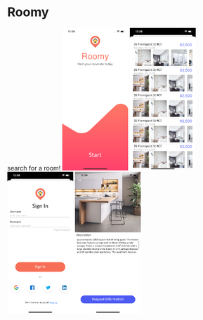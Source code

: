 # Roomy
search for a room!
<img src= "images/Start.png" width="150" >  <img src= "images/Home.png" width="150" >
<img src= "images/SignIn.png" width="150" >   <img src= "images/Info.png" width="150" >
